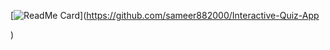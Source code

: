  [![ReadMe Card](https://github-readme-stats.vercel.app/api/pin/?username=sameer882000&theme=dark&repo=Interactive-Quiz-App
)](https://github.com/sameer882000/Interactive-Quiz-App

)
